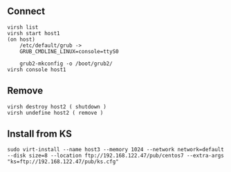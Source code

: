 
Connect
--------

    virsh list
    virsh start host1
    (on host)
        /etc/default/grub ->
        GRUB_CMDLINE_LINUX=console=ttyS0

        grub2-mkconfig -o /boot/grub2/
    virsh console host1


Remove
--------

    virsh destroy host2 ( shutdown )
    virsh undefine host2 ( remove )


Install from KS
----------------

    sudo virt-install --name host3 --memory 1024 --network network=default --disk size=8 --location ftp://192.168.122.47/pub/centos7 --extra-args "ks=ftp://192.168.122.47/pub/ks.cfg"
